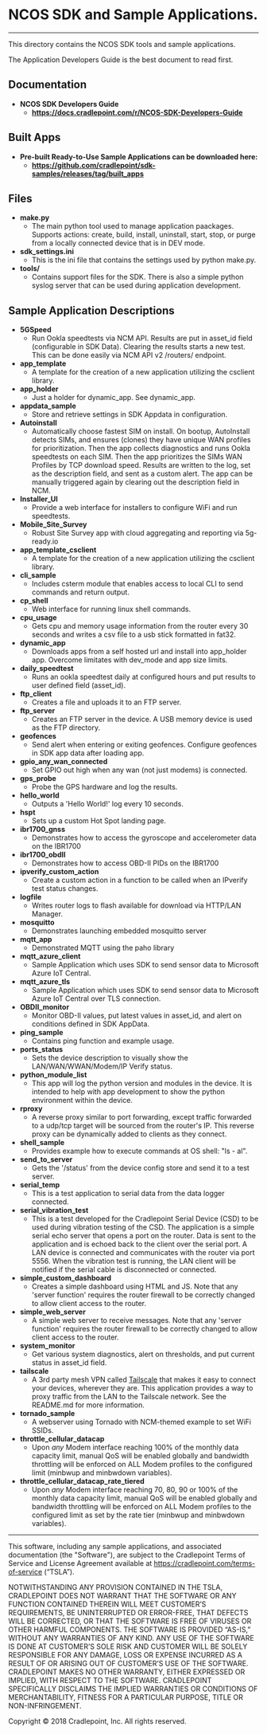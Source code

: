 # NCOS SDK and Sample Applications.

----------

This directory contains the NCOS SDK tools and sample applications. 

The Application Developers Guide is the best document to read first.

## Documentation

- **NCOS SDK Developers Guide**
    - **https://docs.cradlepoint.com/r/NCOS-SDK-Developers-Guide**

## Built Apps

- **Pre-built Ready-to-Use Sample Applications can be downloaded here:**
    - **https://github.com/cradlepoint/sdk-samples/releases/tag/built_apps**

## Files

- **make.py**
    - The main python tool used to manage application paackages.  Supports actions: create, build, install, uninstall, start, stop, or purge from a locally connected device that is in DEV mode.
- **sdk_settings.ini**
    - This is the ini file that contains the settings used by python make.py.
- **tools/**
    - Contains support files for the SDK. There is also a simple python syslog server that can be used during application development.

## Sample Application Descriptions

- **5GSpeed**
    - Run Ookla speedtests via NCM API.  Results are put in asset_id field (configurable in SDK Data).  Clearing the results starts a new test.  This can be done easily via NCM API v2 /routers/ endpoint.
- **app_template**
    - A template for the creation of a new application utilizing the csclient library.
- **app_holder**
    - Just a holder for dynamic_app. See dynamic_app.
- **appdata_sample**
    - Store and retrieve settings in SDK Appdata in configuration.
- **Autoinstall**
    - Automatically choose fastest SIM on install.  On bootup, AutoInstall detects SIMs, and ensures (clones) they have unique WAN profiles for prioritization. Then the app collects diagnostics and runs Ookla speedtests on each SIM. Then the app prioritizes the SIMs WAN Profiles by TCP download speed.  Results are written to the log, set as the description field, and sent as a custom alert. The app can be manually triggered again by clearing out the description field in NCM.  
- **Installer_UI**
    - Provide a web interface for installers to configure WiFi and run speedtests.
- **Mobile_Site_Survey**
    - Robust Site Survey app with cloud aggregating and reporting via 5g-ready.io
- **app_template_csclient**
    - A template for the creation of a new application utilizing the csclient library.
- **cli_sample**
    - Includes csterm module that enables access to local CLI to send commands and return output.
- **cp_shell**
    - Web interface for running linux shell commands.
- **cpu_usage**
    - Gets cpu and memory usage information from the router every 30 seconds and writes a csv file to a usb stick formatted in fat32.
- **dynamic_app**
    - Downloads apps from a self hosted url and install into app_holder app. Overcome limitates with dev_mode and app size limits.
- **daily_speedtest**
    - Runs an ookla speedtest daily at configured hours and put results to user defined field (asset_id).
- **ftp_client**
    - Creates a file and uploads it to an FTP server.
- **ftp_server**
    - Creates an FTP server in the device. A USB memory device is used as the FTP directory.
- **geofences**
    - Send alert when entering or exiting geofences.  Configure geofences in SDK app data after loading app.
- **gpio_any_wan_connected**
    - Set GPIO out high when any wan (not just modems) is connected.
- **gps_probe**
    - Probe the GPS hardware and log the results.
- **hello_world**
    - Outputs a 'Hello World!' log every 10 seconds.
- **hspt**
    - Sets up a custom Hot Spot landing page.
- **ibr1700_gnss**
    - Demonstrates how to access the gyroscope and accelerometer data on the IBR1700
- **ibr1700_obdII**
    - Demonstrates how to access OBD-II PIDs on the IBR1700
- **ipverify_custom_action**
    - Create a custom action in a function to be called when an IPverify test status changes.
- **logfile**
    - Writes router logs to flash available for download via HTTP/LAN Manager.
- **mosquitto**
    - Demonstrates launching embedded mosquitto server
- **mqtt_app**
    - Demonstrated MQTT using the paho library
- **mqtt_azure_client**
    - Sample Application which uses SDK to send sensor data to Microsoft Azure IoT Central.
- **mqtt_azure_tls**
    - Sample Application which uses SDK to send sensor data to Microsoft Azure IoT Central over TLS connection.
- **OBDII_monitor**
    - Monitor OBD-II values, put latest values in asset_id, and alert on conditions defined in SDK AppData.
- **ping_sample**
    - Contains ping function and example usage.
- **ports_status**
    - Sets the device description to visually show the LAN/WAN/WWAN/Modem/IP Verify status.
- **python_module_list**
    - This app will log the python version and modules in the device. It is intended to help with app development to show the python environment within the device.
- **rproxy**
    - A reverse proxy similar to port forwarding, except traffic forwarded to a
    udp/tcp target will be sourced from the router's IP. This reverse proxy can
    be dynamically added to clients as they connect. 
- **shell_sample**
    - Provides example how to execute commands at OS shell: "ls - al".
- **send_to_server**
    - Gets the '/status' from the device config store and send it to a test server.
- **serial_temp**
    - This is a test application to serial data from the data logger connected.
- **serial_vibration_test**
    - This is a test developed for the Cradlepoint Serial Device (CSD) to be used during vibration testing of the CSD.  The application is a simple serial echo server that opens a port on the router.  Data is sent to the application and is echoed back to the client over the serial port.  A LAN device is connected and communicates with the router via port 5556.  When the vibration test is running, the LAN client will be notified if the serial cable is disconnected or connected.
- **simple_custom_dashboard**
    - Creates a simple dashboard using HTML and JS. Note that any 'server function' requires the router firewall to be correctly changed to allow client access to the router.
- **simple_web_server**
    - A simple web server to receive messages. Note that any 'server function' requires the router firewall to be correctly changed to allow client access to the router.
- **system_monitor**
    - Get various system diagnostics, alert on thresholds, and put current status in asset_id field.
- **tailscale**
    - A 3rd party mesh VPN called  [Tailscale](https://tailscale.com) that makes it easy to connect your devices, wherever they are. This application provides a way to proxy traffic from the LAN to the Tailscale network. See the README.md for more information.
- **tornado_sample**
	- A webserver using Tornado with NCM-themed example to set WiFi SSIDs.
- **throttle_cellular_datacap**
	-  Upon *any* Modem interface reaching 100% of the monthly data capacity limit, manual QoS will be enabled globally and bandwidth throttling will be enforced on ALL Modem profiles to the configured limit (minbwup and minbwdown variables).
- **throttle_cellular_datacap_rate_tiered**
	-  Upon *any* Modem interface reaching 70, 80, 90 or 100% of the monthly data capacity limit, manual QoS will be enabled globally and bandwidth throttling will be enforced on ALL Modem profiles to the configured limit as set by the rate tier (minbwup and minbwdown variables).

----------

This software, including any sample applications, and associated documentation (the "Software"), are subject to the Cradlepoint Terms of Service and License Agreement available at https://cradlepoint.com/terms-of-service (“TSLA”).

NOTWITHSTANDING ANY PROVISION CONTAINED IN THE TSLA, CRADLEPOINT DOES NOT WARRANT THAT THE SOFTWARE OR ANY FUNCTION CONTAINED THEREIN WILL MEET CUSTOMER’S REQUIREMENTS, BE UNINTERRUPTED OR ERROR-FREE, THAT DEFECTS WILL BE CORRECTED, OR THAT THE SOFTWARE IS FREE OF VIRUSES OR OTHER HARMFUL COMPONENTS. THE SOFTWARE IS PROVIDED “AS-IS,” WITHOUT ANY WARRANTIES OF ANY KIND. ANY USE OF THE SOFTWARE IS DONE AT CUSTOMER’S SOLE RISK AND CUSTOMER WILL BE SOLELY RESPONSIBLE FOR ANY DAMAGE, LOSS OR EXPENSE INCURRED AS A RESULT OF OR ARISING OUT OF CUSTOMER’S USE OF THE SOFTWARE. CRADLEPOINT MAKES NO OTHER WARRANTY, EITHER EXPRESSED OR IMPLIED, WITH RESPECT TO THE SOFTWARE. CRADLEPOINT SPECIFICALLY DISCLAIMS THE IMPLIED  WARRANTIES OR CONDITIONS OF MERCHANTABILITY, FITNESS FOR A PARTICULAR PURPOSE, TITLE OR NON-INFRINGEMENT.

Copyright © 2018 Cradlepoint, Inc.  All rights reserved.
